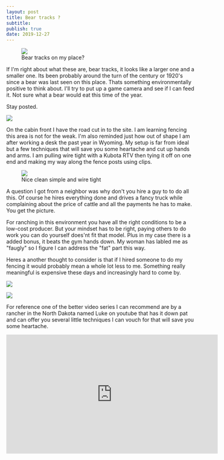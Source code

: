 ```yaml
---
layout: post
title: Bear tracks ?
subtitle: 
publish: true
date: 2019-12-27  
---
```



<figure>
<img src="https://jonkalev.s3-us-west-2.amazonaws.com/beartracks.jpg">
<figcaption> Bear tracks on my place?</figcaption>
</figure>

If I'm right about what these are, bear tracks, it looks like a larger one and a smaller one. Its been probably around the turn of the century or 1920's since a bear was last seen on this place. Thats something environmentally positive to think about. I'll try to put up a game camera and see if I can feed it.
Not sure what a bear would eat this time of the year. 
<p> 
  Stay posted.
  <p>
    <img src="https://jonkalev.s3-us-west-2.amazonaws.com/20191225-DSCF2643.jpg">
<p>
 On the cabin front I have the road cut in to the site. I am learning fencing this area is not for the weak. 
  I'm also reminded just how out of shape I am after working a desk the past year in Wyoming.
  My setup is far from ideal but a few techniques that will save you some heartache and cut up hands and arms.
  I am pulling wire tight with a Kubota RTV then tying it off on one end and making my way along the fence posts using clips. 
  <p>
    <figure>
    <img src="https://jonkalev.s3-us-west-2.amazonaws.com/20191225-DSCF2638.JPG">
<figcaption>Nice clean simple and wire tight</figcaption>
</figure>

  A question I got from a neighbor was why don't you hire a guy to to do all this.
Of course he hires everything done and drives a fancy truck while complaining about the price of cattle and all the payments he has to make. You get the picture.
 
  For ranching in this environment you have all the right conditions to be a low-cost producer. But your mindset has to be right, paying others to do work you can do yourself does'nt fit that model. 
 Plus in my case there is a added bonus, it beats the gym hands down. My woman has labled me as "faugly" so I figure I can address the "fat" part this way.
  <p> Heres a another thought to consider is that if I hired someone to do my fencing it would probably mean a whole lot less to me.
  Something really meaningful is expensive these days and increasingly hard to come by.
 <p>
<img src="https://jonkalev.s3-us-west-2.amazonaws.com/IMG_1395+copy.jpg">
<p>
 <img src=" https://jonkalev.s3-us-west-2.amazonaws.com/20191225-DSCF2696+copy.jpg">

  For reference one of the better video series I can recommend are by a rancher in the North Dakota named Luke on youtube that has it down pat and can offer you several little techniques I can vouch for that will save you some heartache.
  

<iframe width="560" height="315" src="https://www.youtube.com/watch?v=b2r2Mj6g4-w?controls=0" frameborder="0" allow="accelerometer; autoplay; encrypted-media; gyroscope; picture-in-picture" allowfullscreen></iframe>
  

